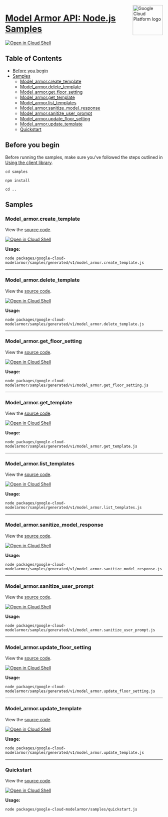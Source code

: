 [//]: # "This README.md file is auto-generated, all changes to this file will be lost."
[//]: # "To regenerate it, use `python -m synthtool`."
<img src="https://avatars2.githubusercontent.com/u/2810941?v=3&s=96" alt="Google Cloud Platform logo" title="Google Cloud Platform" align="right" height="96" width="96"/>

# [Model Armor API: Node.js Samples](https://github.com/googleapis/google-cloud-node)

[![Open in Cloud Shell][shell_img]][shell_link]



## Table of Contents

* [Before you begin](#before-you-begin)
* [Samples](#samples)
  * [Model_armor.create_template](#model_armor.create_template)
  * [Model_armor.delete_template](#model_armor.delete_template)
  * [Model_armor.get_floor_setting](#model_armor.get_floor_setting)
  * [Model_armor.get_template](#model_armor.get_template)
  * [Model_armor.list_templates](#model_armor.list_templates)
  * [Model_armor.sanitize_model_response](#model_armor.sanitize_model_response)
  * [Model_armor.sanitize_user_prompt](#model_armor.sanitize_user_prompt)
  * [Model_armor.update_floor_setting](#model_armor.update_floor_setting)
  * [Model_armor.update_template](#model_armor.update_template)
  * [Quickstart](#quickstart)

## Before you begin

Before running the samples, make sure you've followed the steps outlined in
[Using the client library](https://github.com/googleapis/google-cloud-node#using-the-client-library).

`cd samples`

`npm install`

`cd ..`

## Samples



### Model_armor.create_template

View the [source code](https://github.com/googleapis/google-cloud-node/blob/main/packages/google-cloud-modelarmor/samples/generated/v1/model_armor.create_template.js).

[![Open in Cloud Shell][shell_img]](https://console.cloud.google.com/cloudshell/open?git_repo=https://github.com/googleapis/google-cloud-node&page=editor&open_in_editor=packages/google-cloud-modelarmor/samples/generated/v1/model_armor.create_template.js,samples/README.md)

__Usage:__


`node packages/google-cloud-modelarmor/samples/generated/v1/model_armor.create_template.js`


-----




### Model_armor.delete_template

View the [source code](https://github.com/googleapis/google-cloud-node/blob/main/packages/google-cloud-modelarmor/samples/generated/v1/model_armor.delete_template.js).

[![Open in Cloud Shell][shell_img]](https://console.cloud.google.com/cloudshell/open?git_repo=https://github.com/googleapis/google-cloud-node&page=editor&open_in_editor=packages/google-cloud-modelarmor/samples/generated/v1/model_armor.delete_template.js,samples/README.md)

__Usage:__


`node packages/google-cloud-modelarmor/samples/generated/v1/model_armor.delete_template.js`


-----




### Model_armor.get_floor_setting

View the [source code](https://github.com/googleapis/google-cloud-node/blob/main/packages/google-cloud-modelarmor/samples/generated/v1/model_armor.get_floor_setting.js).

[![Open in Cloud Shell][shell_img]](https://console.cloud.google.com/cloudshell/open?git_repo=https://github.com/googleapis/google-cloud-node&page=editor&open_in_editor=packages/google-cloud-modelarmor/samples/generated/v1/model_armor.get_floor_setting.js,samples/README.md)

__Usage:__


`node packages/google-cloud-modelarmor/samples/generated/v1/model_armor.get_floor_setting.js`


-----




### Model_armor.get_template

View the [source code](https://github.com/googleapis/google-cloud-node/blob/main/packages/google-cloud-modelarmor/samples/generated/v1/model_armor.get_template.js).

[![Open in Cloud Shell][shell_img]](https://console.cloud.google.com/cloudshell/open?git_repo=https://github.com/googleapis/google-cloud-node&page=editor&open_in_editor=packages/google-cloud-modelarmor/samples/generated/v1/model_armor.get_template.js,samples/README.md)

__Usage:__


`node packages/google-cloud-modelarmor/samples/generated/v1/model_armor.get_template.js`


-----




### Model_armor.list_templates

View the [source code](https://github.com/googleapis/google-cloud-node/blob/main/packages/google-cloud-modelarmor/samples/generated/v1/model_armor.list_templates.js).

[![Open in Cloud Shell][shell_img]](https://console.cloud.google.com/cloudshell/open?git_repo=https://github.com/googleapis/google-cloud-node&page=editor&open_in_editor=packages/google-cloud-modelarmor/samples/generated/v1/model_armor.list_templates.js,samples/README.md)

__Usage:__


`node packages/google-cloud-modelarmor/samples/generated/v1/model_armor.list_templates.js`


-----




### Model_armor.sanitize_model_response

View the [source code](https://github.com/googleapis/google-cloud-node/blob/main/packages/google-cloud-modelarmor/samples/generated/v1/model_armor.sanitize_model_response.js).

[![Open in Cloud Shell][shell_img]](https://console.cloud.google.com/cloudshell/open?git_repo=https://github.com/googleapis/google-cloud-node&page=editor&open_in_editor=packages/google-cloud-modelarmor/samples/generated/v1/model_armor.sanitize_model_response.js,samples/README.md)

__Usage:__


`node packages/google-cloud-modelarmor/samples/generated/v1/model_armor.sanitize_model_response.js`


-----




### Model_armor.sanitize_user_prompt

View the [source code](https://github.com/googleapis/google-cloud-node/blob/main/packages/google-cloud-modelarmor/samples/generated/v1/model_armor.sanitize_user_prompt.js).

[![Open in Cloud Shell][shell_img]](https://console.cloud.google.com/cloudshell/open?git_repo=https://github.com/googleapis/google-cloud-node&page=editor&open_in_editor=packages/google-cloud-modelarmor/samples/generated/v1/model_armor.sanitize_user_prompt.js,samples/README.md)

__Usage:__


`node packages/google-cloud-modelarmor/samples/generated/v1/model_armor.sanitize_user_prompt.js`


-----




### Model_armor.update_floor_setting

View the [source code](https://github.com/googleapis/google-cloud-node/blob/main/packages/google-cloud-modelarmor/samples/generated/v1/model_armor.update_floor_setting.js).

[![Open in Cloud Shell][shell_img]](https://console.cloud.google.com/cloudshell/open?git_repo=https://github.com/googleapis/google-cloud-node&page=editor&open_in_editor=packages/google-cloud-modelarmor/samples/generated/v1/model_armor.update_floor_setting.js,samples/README.md)

__Usage:__


`node packages/google-cloud-modelarmor/samples/generated/v1/model_armor.update_floor_setting.js`


-----




### Model_armor.update_template

View the [source code](https://github.com/googleapis/google-cloud-node/blob/main/packages/google-cloud-modelarmor/samples/generated/v1/model_armor.update_template.js).

[![Open in Cloud Shell][shell_img]](https://console.cloud.google.com/cloudshell/open?git_repo=https://github.com/googleapis/google-cloud-node&page=editor&open_in_editor=packages/google-cloud-modelarmor/samples/generated/v1/model_armor.update_template.js,samples/README.md)

__Usage:__


`node packages/google-cloud-modelarmor/samples/generated/v1/model_armor.update_template.js`


-----




### Quickstart

View the [source code](https://github.com/googleapis/google-cloud-node/blob/main/packages/google-cloud-modelarmor/samples/quickstart.js).

[![Open in Cloud Shell][shell_img]](https://console.cloud.google.com/cloudshell/open?git_repo=https://github.com/googleapis/google-cloud-node&page=editor&open_in_editor=packages/google-cloud-modelarmor/samples/quickstart.js,samples/README.md)

__Usage:__


`node packages/google-cloud-modelarmor/samples/quickstart.js`






[shell_img]: https://gstatic.com/cloudssh/images/open-btn.png
[shell_link]: https://console.cloud.google.com/cloudshell/open?git_repo=https://github.com/googleapis/google-cloud-node&page=editor&open_in_editor=samples/README.md
[product-docs]: https://cloud.google.com/security-command-center/docs/model-armor-overview
